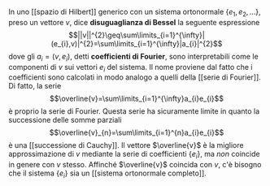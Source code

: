 In uno [[spazio di Hilbert]] generico con un sistema ortonormale $\{e_{1},e_{2},\ldots\}$, preso un vettore $v$, dice **disuguaglianza di Bessel** la seguente espressione
$$||v||^{2}\geq\sum\limits_{i=1}^{\infty}|(e_{i},v)|^{2}=\sum\limits_{i=1}^{\infty}|a_{i}|^{2}$$
dove gli $a_{i}=(v,e_{i})$, detti **coefficienti di Fourier**, sono interpretabili come le componenti di $v$ sui vettori $e_{i}$ del sistema. Il nome proviene dal fatto che i coefficienti sono calcolati in modo analogo a quelli della [[serie di Fourier]]. Di fatto, la serie
$$\overline{v}=\sum\limits_{i=1}^{\infty}a_{i}e_{i}$$
è proprio la serie di Fourier. Questa serie ha sicuramente limite in quanto la successione delle somme parziali
$$\overline{v}_{n}=\sum\limits_{i=1}^{n}a_{i}e_{i}$$
è una [[successione di Cauchy]]. Il vettore $\overline{v}$ è la migliore approssimazione di $v$ mediante la serie di coefficienti $\{e_{i}\}$, ma *non* coincide in genere con $v$ stesso. Affinché $\overline{v}$ coincida con $v$, c'è bisogno che il sistema $\{e_{i}\}$ sia un [[sistema ortonormale completo]].